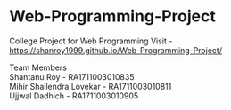 # Web-Programming-Project
College Project for Web Programming
Visit - https://shanroy1999.github.io/Web-Programming-Project/

Team Members :<br>
Shantanu Roy - RA1711003010835<br>
Mihir Shailendra Lovekar - RA1711003010811<br>
Ujjwal Dadhich - RA1711003010905<br>
